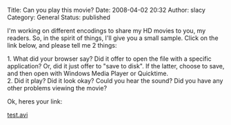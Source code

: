 Title: Can you play this movie?
Date: 2008-04-02 20:32
Author: slacy
Category: General
Status: published

I'm working on different encodings to share my HD movies to you, my
readers. So, in the spirit of things, I'll give you a small sample.
Click on the link below, and please tell me 2 things:

1\. What did your browser say? Did it offer to open the file with a
specific application? Or, did it just offer to "save to disk". If the
latter, choose to save, and then open with Windows Media Player or
Quicktime.  
2. Did it play? Did it look okay? Could you hear the sound? Did you have
any other problems viewing the movie?

Ok, heres your link:

[test.avi](http://slacy.com/blog/wp-content/test.avi)
